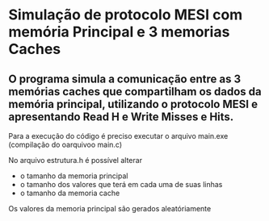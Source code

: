 # Simulação de protocolo MESI com memória Principal e 3 memorias Caches

## O programa simula a comunicação entre as 3 memórias caches que compartilham os dados da memória principal, utilizando o protocolo MESI e apresentando Read H e Write Misses e Hits.

Para a execução do código é preciso executar o arquivo main.exe (compilação do oarquivoo main.c)

No arquivo estrutura.h é possível alterar
- o tamanho da memoria principal
- o tamanho dos valores que terá em cada uma de suas linhas
- o tamanho da memoria cache

Os valores da memoria principal são gerados aleatóriamente